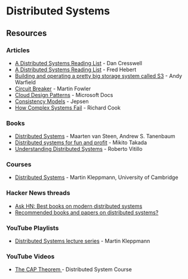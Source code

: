 # Distributed Systems

## Resources

### Articles

* [A Distributed Systems Reading List](https://dancres.github.io/Pages/) - Dan Cresswell
* [A Distributed Systems Reading List](https://ferd.ca/a-distributed-systems-reading-list.html) - Fred Hebert
* [Building and operating a pretty big storage system called S3](https://www.allthingsdistributed.com/2023/07/building-and-operating-a-pretty-big-storage-system.html) - Andy Warfield
* [Circuit Breaker](https://martinfowler.com/bliki/CircuitBreaker.html) - Martin Fowler
* [Cloud Design Patterns](https://docs.microsoft.com/en-us/azure/architecture/patterns/) - Microsoft Docs
* [Consistency Models](https://jepsen.io/consistency) - Jepsen
* [How Complex Systems Fail](https://how.complexsystems.fail/) - Richard Cook

### Books

* [Distributed Systems](https://www.amazon.co.uk/dp/1543057381) - Maarten van Steen, Andrew S. Tanenbaum
* [Distributed systems for fun and profit](http://book.mixu.net/distsys/index.html) - Mikito Takada
* [Understanding Distributed Systems](https://www.amazon.co.uk/dp/1838430210) - Roberto Vitillo

### Courses

* [Distributed Systems](https://www.cl.cam.ac.uk/teaching/2122/ConcDisSys/dist-sys-notes.pdf) - Martin Kleppmann, University of Cambridge

### Hacker News threads

* [Ask HN: Best books on modern distributed systems](https://news.ycombinator.com/item?id=28391738)
* [Recommended books and papers on distributed systems?](https://news.ycombinator.com/item?id=25987664)

### YouTube Playlists

* [Distributed Systems lecture series](https://www.youtube.com/playlist?list=PLeKd45zvjcDFUEv\_ohr\_HdUFe97RItdiB) - Martin Kleppmann

### YouTube Videos

* [The CAP Theorem ](https://www.youtube.com/watch?v=k-Yaq8AHlFA)- Distributed System Course


